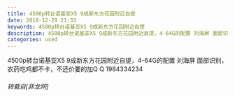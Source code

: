 ```yaml
---
title: 4500p转台诺基亚X5 9成新东方花园附近自提
date: 2018-12-29 21:33
keywords: 4500p转台诺基亚X5 9成新东方花园附近自提
description: 4500p转台诺基亚X5 9成新东方花园附近自提，4-64G的配置 刘海屏 面部识别，农药吃鸡都不卡，不还价要的加Q Q 1984334234
categories: used
---
```

<td class="t_f" id="postmessage_2591062">

4500p转台诺基亚X5 9成新东方花园附近自提，4-64G的配置 刘海屏 面部识别，农药吃鸡都不卡，不还价要的加Q Q 1984334234</td>
###### 转载自[菲龙网]